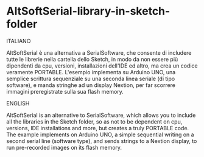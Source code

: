 # AltSoftSerial-library-in-sketch-folder


ITALIANO

AltSoftSerial è una alternativa a SerialSoftware, che consente di includere tutte le librerie nella cartella dello Sketch, in modo da non essere più dipendenti da cpu, versioni, installazioni dell'IDE ed altro, ma crea un codice veramente PORTABLE.
L'esempio implementa su Arduino UNO, una semplice scrittura sequenziale su una seconda linea seriale (di tipo software), e manda stringhe ad un display Nextion, per far  scorrere immagini preregistrate sulla sua flash memory.

ENGLISH

AltSoftSerial is an alternative to SerialSoftware, which allows you to include all the libraries in the Sketch folder, so as not to be dependent on cpu, versions, IDE installations and more, but creates a truly PORTABLE code.
The example implements on Arduino UNO, a simple sequential writing on a second serial line (software type), and sends strings to a Nextion display, to run pre-recorded images on its flash memory. 
